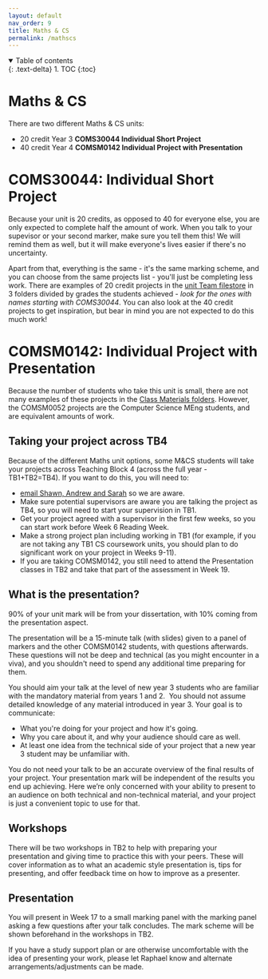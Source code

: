 ```yaml
---
layout: default
nav_order: 9
title: Maths & CS
permalink: /mathscs
---
```


<details open markdown="block">
<summary>
Table of contents
</summary>
{: .text-delta}
1. TOC
{:toc}
</details>

# Maths & CS

There are two different Maths & CS units:  
* 20 credit Year 3 **COMS30044 Individual Short Project**
* 40 credit Year 4 **COMSM0142 Individual Project with Presentation**

# COMS30044: Individual Short Project

Because your unit is 20 credits, as opposed to 40 for everyone else, you are
only expected to complete half the amount of work.  When you talk to your
supevisor or your second marker, make sure you tell them this!  We will remind
them as well, but it will make everyone's lives easier if there's no
uncertainty.  

Apart from that, everything is the same - it's the same marking scheme, and you
can choose from the same projects list - you'll just be completing less work.
There are examples of 20 credit projects in the [unit Team filestore]([https://uob.sharepoint.com/:f:/r/teams/grp-2024-5IndividualProjects2/Shared%20Documents/General?csf=1&web=1&e=s4hyuU](https://uob.sharepoint.com/:f:/r/teams/grp-2025-6IndividualProjects_ojufi7/Shared%20Documents/General/Participant%20information%20and%20permission%20templates?csf=1&web=1&e=m8aRBm))
in 3 folders divided by grades the students achieved - *look for the ones with
names starting with COMS30044*. You can also look at the 40 credit projects to
get inspiration, but bear in mind you are not expected to do this much work!

# COMSM0142: Individual Project with Presentation

Because the number of students who take this unit is small, there are not many
examples of these projects in the [Class Materials
folders](https://uob.sharepoint.com/:f:/r/teams/grp-2025-6IndividualProjects_ojufi7/Shared%20Documents/General/Participant%20information%20and%20permission%20templates?csf=1&web=1&e=m8aRBm).
However, the COMSM0052 projects are the Computer Science MEng students, and are
equivalent amounts of work.  

## Taking your project across TB4
Because of the different Maths unit options, some M&CS students will take your
projects across Teaching Block 4 (across the full year - TB1+TB2=TB4). If you
want to do this, you will need to:

* [email Shawn, Andrew and Sarah](/contact) so we are aware.
* Make sure potential supervisors are aware you are talking the project as TB4, so you will need to start your supervision in TB1.
* Get your project agreed with a supervisor in the first few weeks, so you can start work before Week 6 Reading Week.
* Make a strong project plan including working in TB1 (for example, if you are not taking any TB1 CS coursework units, you should plan to do significant work on your project in Weeks 9-11).
* If you are taking COMSM0142, you still need to attend the Presentation classes in TB2 and take that part of the assessment in Week 19.

## What is the presentation?
90% of your unit mark will be from your dissertation, with 10% coming from the presentation aspect.  

The presentation will be a 15-minute talk (with slides) given to a panel of markers and the other COMSM0142 students, with questions afterwards. These questions will not be deep and technical (as you might encounter in a viva), and you shouldn't need to spend any additional time preparing for them. 

You should aim your talk at the level of new year 3 students who are familiar with the mandatory material from years 1 and 2.  You should not assume detailed knowledge of any material introduced in year 3. Your goal is to communicate:

* What you're doing for your project and how it's going.
* Why you care about it, and why your audience should care as well.
* At least one idea from the technical side of your project that a new year 3 student may be unfamiliar with.

You do not need your talk to be an accurate overview of the final results of
your project. Your presentation mark will be independent of the results you end
up achieving. Here we’re only concerned with your ability to present to an
audience on both technical and non-technical material, and your project is just
a convenient topic to use for that.

## Workshops

There will be two workshops in TB2 to help with preparing your presentation and
giving time to practice this with your peers. These will cover information as
to what an academic style presentation is, tips for presenting, and offer
feedback time on how to improve as a presenter.

## Presentation

You will present in Week 17 to a small marking panel with the marking
panel asking a few questions after your talk concludes. The mark scheme will be
shown beforehand in the workshops in TB2.

If you have a study support plan or are otherwise uncomfortable with the idea
of presenting your work, please let Raphael know and alternate
arrangements/adjustments can be made.

